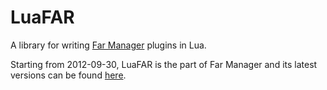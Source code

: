 LuaFAR
======

A library for writing [Far Manager](http://www.farmanager.com/) plugins in Lua.

Starting from 2012-09-30, LuaFAR is the part of Far Manager and its latest versions can be found [here](http://farmanager.googlecode.com/svn/trunk/plugins/luamacro/luafar).
